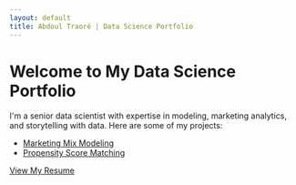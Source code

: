 ```yaml
---
layout: default
title: Abdoul Traoré | Data Science Portfolio
---
```


# Welcome to My Data Science Portfolio

I'm a senior data scientist with expertise in modeling, marketing analytics, and storytelling with data. Here are some of my projects:

- [Marketing Mix Modeling](projects/mix_modeling.md)
- [Propensity Score Matching](projects/propensity_model.md)

[View My Resume](resume.pdf)
